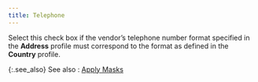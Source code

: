 ```yaml
---
title: Telephone
---
```



Select this check box if the vendor’s telephone number format specified  in the **Address** profile must correspond  to the format as defined in the **Country**  profile.


{:.see_also}
See also
: [Apply  Masks](JavaScript:RelatedTopics1.Click())
